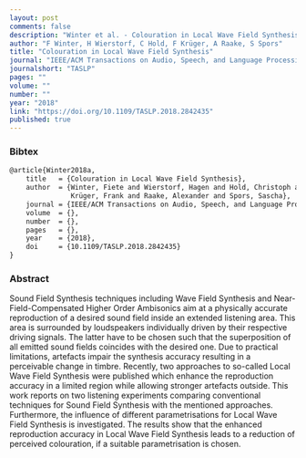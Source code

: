 ```yaml
---
layout: post
comments: false
description: "Winter et al. - Colouration in Local Wave Field Synthesis"
author: "F Winter, H Wierstorf, C Hold, F Krüger, A Raake, S Spors"
title: "Colouration in Local Wave Field Synthesis"
journal: "IEEE/ACM Transactions on Audio, Speech, and Language Processing"
journalshort: "TASLP"
pages: ""
volume: ""
number: ""
year: "2018"
link: "https://doi.org/10.1109/TASLP.2018.2842435"
published: true
---
```


### Bibtex

```latex
@article{Winter2018a,
    title   = {Colouration in Local Wave Field Synthesis},
    author  = {Winter, Fiete and Wierstorf, Hagen and Hold, Christoph and
               Krüger, Frank and Raake, Alexander and Spors, Sascha},
    journal = {IEEE/ACM Transactions on Audio, Speech, and Language Processing},
    volume  = {},
    number  = {},
    pages   = {},
    year    = {2018},
    doi     = {10.1109/TASLP.2018.2842435}
}
```

### Abstract

Sound Field Synthesis techniques including Wave Field Synthesis and
Near-Field-Compensated Higher Order Ambisonics aim at a physically accurate
reproduction of a desired sound field inside an extended listening area. This
area is surrounded by loudspeakers individually driven by their respective
driving signals. The latter have to be chosen such that the superposition of all
emitted sound fields coincides with the desired one. Due to practical
limitations, artefacts impair the synthesis accuracy resulting in a perceivable
change in timbre. Recently, two approaches to so-called Local Wave Field
Synthesis were published which enhance the reproduction accuracy in a limited
region while allowing stronger artefacts outside. This work reports on two
listening experiments comparing conventional techniques for Sound Field
Synthesis with the mentioned approaches. Furthermore, the influence of different
parametrisations for Local Wave Field Synthesis is investigated. The results
show that the enhanced reproduction accuracy in Local Wave Field Synthesis leads
to a reduction of perceived colouration, if a suitable parametrisation is
chosen.
